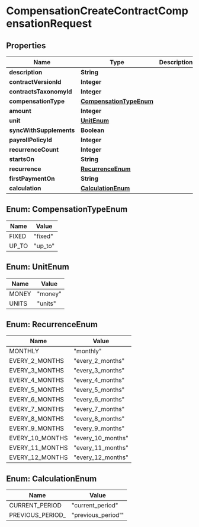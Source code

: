 

# CompensationCreateContractCompensationRequest


## Properties

| Name | Type | Description | Notes |
|------------ | ------------- | ------------- | -------------|
|**description** | **String** |  |  [optional] |
|**contractVersionId** | **Integer** |  |  |
|**contractsTaxonomyId** | **Integer** |  |  [optional] |
|**compensationType** | [**CompensationTypeEnum**](#CompensationTypeEnum) |  |  [optional] |
|**amount** | **Integer** |  |  [optional] |
|**unit** | [**UnitEnum**](#UnitEnum) |  |  [optional] |
|**syncWithSupplements** | **Boolean** |  |  [optional] |
|**payrollPolicyId** | **Integer** |  |  [optional] |
|**recurrenceCount** | **Integer** |  |  [optional] |
|**startsOn** | **String** |  |  [optional] |
|**recurrence** | [**RecurrenceEnum**](#RecurrenceEnum) |  |  [optional] |
|**firstPaymentOn** | **String** |  |  [optional] |
|**calculation** | [**CalculationEnum**](#CalculationEnum) |  |  [optional] |



## Enum: CompensationTypeEnum

| Name | Value |
|---- | -----|
| FIXED | &quot;fixed&quot; |
| UP_TO | &quot;up_to&quot; |



## Enum: UnitEnum

| Name | Value |
|---- | -----|
| MONEY | &quot;money&quot; |
| UNITS | &quot;units&quot; |



## Enum: RecurrenceEnum

| Name | Value |
|---- | -----|
| MONTHLY | &quot;monthly&quot; |
| EVERY_2_MONTHS | &quot;every_2_months&quot; |
| EVERY_3_MONTHS | &quot;every_3_months&quot; |
| EVERY_4_MONTHS | &quot;every_4_months&quot; |
| EVERY_5_MONTHS | &quot;every_5_months&quot; |
| EVERY_6_MONTHS | &quot;every_6_months&quot; |
| EVERY_7_MONTHS | &quot;every_7_months&quot; |
| EVERY_8_MONTHS | &quot;every_8_months&quot; |
| EVERY_9_MONTHS | &quot;every_9_months&quot; |
| EVERY_10_MONTHS | &quot;every_10_months&quot; |
| EVERY_11_MONTHS | &quot;every_11_months&quot; |
| EVERY_12_MONTHS | &quot;every_12_months&quot; |



## Enum: CalculationEnum

| Name | Value |
|---- | -----|
| CURRENT_PERIOD | &quot;current_period&quot; |
| PREVIOUS_PERIOD_ | &quot;previous_period&#39;&quot; |



